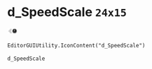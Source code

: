 # d_SpeedScale `24x15`
<img src="/img/d_SpeedScale.png" width=24 height=15>

``` CSharp
EditorGUIUtility.IconContent("d_SpeedScale")
```
```
d_SpeedScale
```
